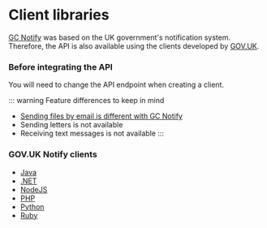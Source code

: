 # Client libraries

[GC Notify](https://notification.canada.ca/) was based on the UK government's notification system. Therefore, the API is also available using the clients developed by [GOV.UK](https://www.notifications.service.gov.uk/).


### Before integrating the API

You will need to change the API endpoint when creating a client.

<Content :page-key="$site.pages.find(p => p.relativePath === 'en/_api_endpoints.md').key"/>

::: warning Feature differences to keep in mind

- [Sending files by email is different with GC Notify](send.md#sending-a-file-by-email)
- Sending letters is not available
- Receiving text messages is not available
:::

### GOV.UK Notify clients

* [Java](https://docs.notifications.service.gov.uk/java.html)
* [.NET](https://docs.notifications.service.gov.uk/net.html)
* [NodeJS](https://docs.notifications.service.gov.uk/node.html)
* [PHP](https://docs.notifications.service.gov.uk/php.html)
* [Python](https://docs.notifications.service.gov.uk/python.html)
* [Ruby](https://docs.notifications.service.gov.uk/ruby.html)



